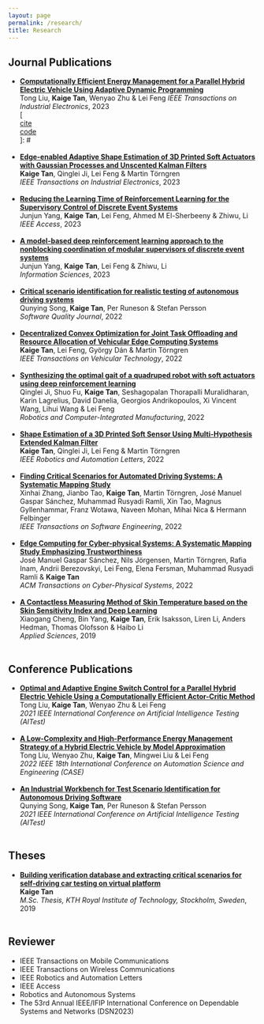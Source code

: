 ```yaml
---
layout: page
permalink: /research/
title: Research
---
```


<h2>Journal Publications</h2>
<ul>
	<li>
		<a href="https://ieeexplore.ieee.org/document/10149522"><b>Computationally Efficient Energy Management for a Parallel Hybrid Electric Vehicle Using Adaptive Dynamic Programming</b><br></a>
		Tong Liu, <b>Kaige Tan</b>, Wenyao Zhu & Lei Feng
		<i>IEEE Transactions on Industrial Electronics</i>, 2023<br>
		[<a href=""><div class="color-button">cite</div></a><a href=""><div class="color-button">code</div></a>]: #
	</li><br>
	<li>
		<a href="https://ieeexplore.ieee.org/document/10113847"><b>Edge-enabled Adaptive Shape Estimation of 3D Printed Soft Actuators with Gaussian Processes and Unscented Kalman Filters</b><br></a>
		<b>Kaige Tan</b>, Qinglei Ji, Lei Feng & Martin Törngren<br>
		<i>IEEE Transactions on Industrial Electronics</i>, 2023<br>
	</li><br>
	<li>
		<a href="https://ieeexplore.ieee.org/document/10149832"><b>Reducing the Learning Time of Reinforcement Learning for the Supervisory Control of Discrete Event Systems</b><br></a>
		Junjun Yang, <b>Kaige Tan</b>, Lei Feng, Ahmed M El-Sherbeeny & Zhiwu, Li<br>
		<i>IEEE Access</i>, 2023<br>
	</li><br>
	<li>
		<a href="https://www.sciencedirect.com/science/article/pii/S0020025523002256?via%3Dihub"><b>A model-based deep reinforcement learning approach to the nonblocking coordination of modular supervisors of discrete event systems</b><br></a>
		Junjun Yang, <b>Kaige Tan</b>, Lei Feng & Zhiwu, Li<br>
		<i>Information Sciences</i>, 2023<br>
	</li><br>
	<li>
		<a href="https://link.springer.com/article/10.1007/s11219-022-09604-2"><b>Critical scenario identification for realistic testing of autonomous driving systems</b><br></a>
		Qunying Song, <b>Kaige Tan</b>, Per Runeson & Stefan Persson<br>
		<i>Software Quality Journal</i>, 2022<br>
	</li><br>
	<li>
		<a href="https://ieeexplore.ieee.org/document/9852713"><b>Decentralized Convex Optimization for Joint Task Offloading and Resource Allocation of Vehicular Edge Computing Systems</b><br></a>
		<b>Kaige Tan</b>, Lei Feng, György Dán & Martin Törngren<br>
		<i>IEEE Transactions on Vehicular Technology</i>, 2022<br>
	</li><br>
	<li>
		<a href="https://www.sciencedirect.com/science/article/pii/S0736584522000692?via%3Dihub"><b>Synthesizing the optimal gait of a quadruped robot with soft actuators using deep reinforcement learning</b><br></a>
		Qinglei Ji, Shuo Fu, <b>Kaige Tan</b>, Seshagopalan Thorapalli Muralidharan, Karin Lagrelius, David Danelia, Georgios Andrikopoulos, Xi Vincent Wang, Lihui Wang & Lei Feng<br>
		<i>Robotics and Computer-Integrated Manufacturing</i>, 2022<br>
	</li><br>
	<li>
		<a href="https://ieeexplore.ieee.org/document/9813396"><b>Shape Estimation of a 3D Printed Soft Sensor Using Multi-Hypothesis Extended Kalman Filter</b><br></a>
		<b>Kaige Tan</b>, Qinglei Ji, Lei Feng & Martin Törngren<br>
		<i>IEEE Robotics and Automation Letters</i>, 2022<br>
	</li><br>
	<li>
		<a href="https://ieeexplore.ieee.org/document/9763411"><b>Finding Critical Scenarios for Automated Driving Systems: A Systematic Mapping Study</b><br></a>
		Xinhai Zhang, Jianbo Tao, <b>Kaige Tan</b>, Martin Törngren, José Manuel Gaspar Sánchez, Muhammad Rusyadi Ramli, Xin Tao, Magnus Gyllenhammar, Franz Wotawa, Naveen Mohan, Mihai Nica & Hermann Felbinger<br>
		<i>IEEE Transactions on Software Engineering</i>, 2022<br>
	</li><br>
	<li>
		<a href="https://dl.acm.org/doi/10.1145/3539662"><b>Edge Computing for Cyber-physical Systems: A Systematic Mapping Study Emphasizing Trustworthiness</b><br></a>
		José Manuel Gaspar Sánchez, Nils Jörgensen, Martin Törngren, Rafia Inam, Andrii Berezovskyi, Lei Feng, Elena Fersman, Muhammad Rusyadi Ramli & <b>Kaige Tan</b><br>
		<i>ACM Transactions on Cyber-Physical Systems</i>, 2022<br>
	</li><br>
	<li>
		<a href="https://www.mdpi.com/2076-3417/9/7/1375"><b>A Contactless Measuring Method of Skin Temperature based on the Skin Sensitivity Index and Deep Learning</b><br></a>
		Xiaogang Cheng, Bin Yang, <b>Kaige Tan</b>, Erik Isaksson, Liren Li, Anders Hedman, Thomas Olofsson & Haibo Li<br>
		<i>Applied Sciences</i>, 2019<br>
	</li><br>
</ul>

<h2>Conference Publications</h2>
<ul>
	<li>
		<a href="https://ras.papercept.net/images/temp/AIM/files/0200.pdf"><b>Optimal and Adaptive Engine Switch Control for a Parallel Hybrid Electric Vehicle Using a Computationally Efficient Actor-Critic Method</b><br></a>
		Tong Liu, <b>Kaige Tan</b>, Wenyao Zhu & Lei Feng<br>
		<i>2021 IEEE International Conference on Artificial Intelligence Testing (AITest)</i><br>
	</li><br>
	<li>
		<a href="https://ieeexplore.ieee.org/document/9926717"><b>A Low-Complexity and High-Performance Energy Management Strategy of a Hybrid Electric Vehicle by Model Approximation</b><br></a>
		Tong Liu, Wenyao Zhu, <b>Kaige Tan</b>, Mingwei Liu & Lei Feng<br>
		<i>2022 IEEE 18th International Conference on Automation Science and Engineering (CASE)</i><br>
	</li><br>
	<li>
		<a href="https://ieeexplore.ieee.org/document/9564354"><b>An Industrial Workbench for Test Scenario Identification for Autonomous Driving Software</b><br></a>
		Qunying Song, <b>Kaige Tan</b>, Per Runeson & Stefan Persson<br>
		<i>2021 IEEE International Conference on Artificial Intelligence Testing (AITest)</i><br>
	</li><br>
</ul>

<h2>Theses</h2>
<ul>
	<li>
		<a href="https://www.diva-portal.org/smash/record.jsf?pid=diva2%3A1371198&dswid=-699"><b>Building verification database and extracting critical scenarios for self-driving car testing on virtual platform</b><br></a>
		<b>Kaige Tan</b><br>
		<i>M.Sc. Thesis, KTH Royal Institute of Technology, Stockholm, Sweden</i>, 2019<br>
	</li><br>
</ul>

<h2>Reviewer</h2>
<ul>
	<li>IEEE Transactions on Mobile Communications</li>
	<li>IEEE Transactions on Wireless Communications</li>
	<li>IEEE Robotics and Automation Letters</li>
	<li>IEEE Access</li>
	<li>Robotics and Autonomous Systems</li>
	<li>The 53rd Annual IEEE/IFIP International Conference on Dependable Systems and Networks (DSN2023)</li>
</ul>